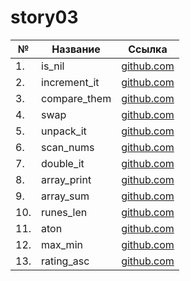 # story03

| №   | Название     | Ссылка                       |
| --- | ------------ | ---------------------------- |
| 1.  | is_nil       | [github.com](./is_nil)       |
| 2.  | increment_it | [github.com](./increment_it) |
| 3.  | compare_them | [github.com](./compare_them) |
| 4.  | swap         | [github.com](./swap)         |
| 5.  | unpack_it    | [github.com](./unpack_it)    |
| 6.  | scan_nums    | [github.com](./scan_nums)    |
| 7.  | double_it    | [github.com](./double_it)    |
| 8.  | array_print  | [github.com](./array_print)  |
| 9.  | array_sum    | [github.com](./array_sum)    |
| 10. | runes_len    | [github.com](./runes_len)    |
| 11. | aton         | [github.com](./aton)         |
| 12. | max_min      | [github.com](./max_min)      |
| 13. | rating_asc   | [github.com](./rating_asc)   |

<!-- | 3.  | scan            | [github.com](./scan)            | -->
<!-- | 4.  | set_maximum     | [github.com](./set_maximum)     | -->
<!-- | 5.  | set_ptr_maximum | [github.com](./set_ptr_maximum) | -->
<!-- | 10. | runes_print     | [github.com](./runes_print)     | -->
<!-- | 11. | runes_reverse   | [github.com](./runes_reverse)   | -->
<!-- | 12. | core_dumped     | [github.com](./core_dumped)     | -->
<!-- | 15. | avg_min_max     | [github.com](./avg_min_max)     | -->
<!-- | 17. | budget_desc     | [github.com](./budget_desc)     | -->
